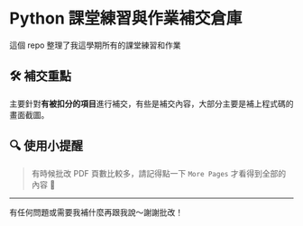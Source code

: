 # Python 課堂練習與作業補交倉庫

這個 repo 整理了我這學期所有的課堂練習和作業

## 🛠 補交重點

主要針對**有被扣分的項目**進行補交，有些是補交內容，大部分主要是補上程式碼的畫面截圖。

## 🔍 使用小提醒

> 有時候批改 PDF 頁數比較多，請記得點一下 `More Pages` 才看得到全部的內容 🙏

---

有任何問題或需要我補什麼再跟我說～謝謝批改！
